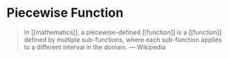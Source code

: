 # Piecewise Function

> In [[mathematics]], a piecewise-defined [[function]] is a [[function]] defined by multiple sub-functions, where each sub-function applies to a different interval in the domain. &mdash; Wikipedia
